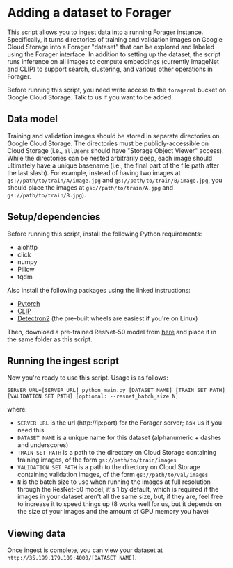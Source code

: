 # Adding a dataset to Forager

This script allows you to ingest data into a running Forager instance. Specifically, it turns directories of training and validation images on Google Cloud Storage into a Forager "dataset" that can be explored and labeled using the Forager interface. In addition to setting up the dataset, the script runs inference on all images to compute embeddings (currently ImageNet and CLIP) to support search, clustering, and various other operations in Forager.

Before running this script, you need write access to the `foragerml` bucket on Google Cloud Storage. Talk to us if you want to be added.

## Data model

Training and validation images should be stored in separate directories on Google Cloud Storage. The directories must be publicly-accessible on Cloud Storage (i.e., `allUsers` should have "Storage Object Viewer" access). While the directories can be nested arbitrarily deep, each image should ultimately have a unique basename (i.e., the final part of the file path after the last slash). For example, instead of having two images at `gs://path/to/train/A/image.jpg` and `gs://path/to/train/B/image.jpg`, you should place the images at `gs://path/to/train/A.jpg` and `gs://path/to/train/B.jpg`).

## Setup/dependencies

Before running this script, install the following Python requirements:
- aiohttp
- click
- numpy
- Pillow
- tqdm

Also install the following packages using the linked instructions:
- [Pytorch](https://pytorch.org/get-started/locally)
- [CLIP](https://github.com/openai/CLIP#usage)
- [Detectron2](https://detectron2.readthedocs.io/en/latest/tutorials/install.html) (the pre-built wheels are easiest if you're on Linux)

Then, download a pre-trained ResNet-50 model from [here](https://dl.fbaipublicfiles.com/detectron2/ImageNetPretrained/MSRA/R-50.pkl
) and place it in the same folder as this script.

## Running the ingest script

Now you're ready to use this script. Usage is as follows:

```
SERVER_URL=[SERVER URL] python main.py [DATASET NAME] [TRAIN SET PATH] [VALIDATION SET PATH] [optional: --resnet_batch_size N]
```

where:
- `SERVER URL` is the url (http://ip:port) for the Forager server; ask us if you need this
- `DATASET NAME` is a unique name for this dataset (alphanumeric + dashes and underscores)
- `TRAIN SET PATH` is a path to the directory on Cloud Storage containing training images, of the form `gs://path/to/train/images`
- `VALIDATION SET PATH` is a path to the directory on Cloud Storage containing validation images, of the form `gs://path/to/val/images`
- `N` is the batch size to use when running the images at full resolution through the ResNet-50 model; it's 1 by default, which is required if the images in your dataset aren't all the same size, but, if they are, feel free to increase it to speed things up (8 works well for us, but it depends on the size of your images and the amount of GPU memory you have)

## Viewing data

Once ingest is complete, you can view your dataset at `http://35.199.179.109:4000/[DATASET NAME]`.
